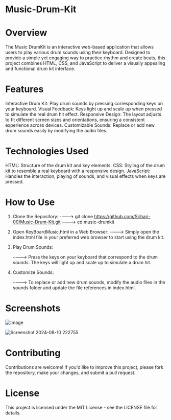 # Music-Drum-Kit
# Overview
The Music DrumKit is an interactive web-based application that allows users to play various drum sounds using their keyboard. Designed to provide a simple yet engaging way to practice rhythm and create beats, this project combines HTML, CSS, and JavaScript to deliver a visually appealing and functional drum kit interface.

# Features
Interactive Drum Kit: Play drum sounds by pressing corresponding keys on your keyboard.
Visual Feedback: Keys light up and scale up when pressed to simulate the real drum hit effect.
Responsive Design: The layout adjusts to fit different screen sizes and orientations, ensuring a consistent experience across devices.
Customizable Sounds: Replace or add new drum sounds easily by modifying the audio files.

# Technologies Used
HTML: Structure of the drum kit and key elements.
CSS: Styling of the drum kit to resemble a real keyboard with a responsive design.
JavaScript: Handles the interaction, playing of sounds, and visual effects when keys are pressed.
# How to Use
  1. Clone the Repository:
        ---->  git clone https://github.com/Srihari-00/Music-Drum-Kit.git
        ---->  cd music-drumkit
  2. Open KeyBoardMusic.html in a Web Browser: 
        ---->  Simply open the index.html file in your preferred web browser to start using the drum kit.

  3. Play Drum Sounds:

        ---->  Press the keys on your keyboard that correspond to the drum sounds. The keys will light up and scale up to simulate a drum hit.

  4. Customize Sounds:

        ---->  To replace or add new drum sounds, modify the audio files in the sounds folder and update the file references in index.html.
# Screenshots

![image](https://github.com/user-attachments/assets/1c2e4eb0-8b98-4566-bf53-d066e1f4c324)

![Screenshot 2024-08-10 222755](https://github.com/user-attachments/assets/52d57122-44f6-4cfe-8cdf-2c00d1698bb3)



# Contributing
  
  Contributions are welcome! If you'd like to improve this project, please fork the repository, make your changes, and submit a pull request.

# License

This project is licensed under the MIT License - see the LICENSE file for details.
